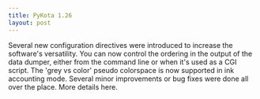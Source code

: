 ```yaml
---
title: PyKota 1.26
layout: post
---
```


Several new configuration directives were introduced to increase the software's versatility. You can now control the ordering in the output of the data dumper, either from the command line or when it's used as a CGI script. The 'grey vs color' pseudo colorspace is now supported in ink accounting mode. Several minor improvements or bug fixes were done all over the place. More details here.
